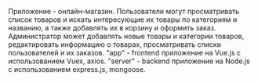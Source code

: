 Приложение - онлайн-магазин. Пользователи могут просматривать список товаров и искать интересующие их товары по категориям и названию, а также добавлять их в корзину и оформить заказ. Администратор может добавлять новые товары и категории товаров, редактировать информацию о товарах, просматривать списки пользователей и их заказов.
 "app" - frontend приложение на Vue.js с использованием Vuex, axios. "server" - backend приложение на Node.js с использованием express.js, mongoose.
